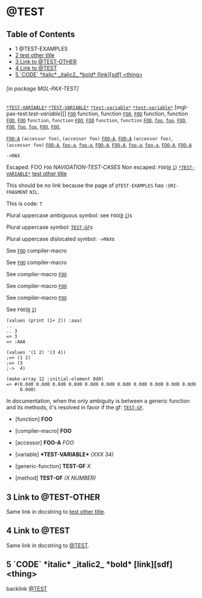 <a id='x-28MGL-PAX-TEST-3A-3A-40TEST-20MGL-PAX-MINIMAL-3ASECTION-29'></a>

# @TEST

## Table of Contents

- 1 @TEST-EXAMPLES
- [2 test other title][2429]
- [3 Link to @TEST-OTHER][ca9d]
- [4 Link to @TEST][82a6]
- [5 \`CODE\` \*italic\* \_italic2\_ \*bold\* \[link\]\[sdf\] \<thing\>][b232]

###### \[in package MGL-PAX-TEST\]
[`*TEST-VARIABLE*`][c066]
[`*TEST-VARIABLE*`][c066]
[`*test-variable*`][c066]
[`*test-variable*`][c066]
[mgl-pax-test:*test-variable*][]
[`FOO`][4244] function, function [`FOO`][4244],
[`FOO`][4244] function, function [`FOO`][4244],
[`FOO`][4244] `function`, `function` [`FOO`][4244],
[`FOO`][4244] `function`, `function` [`FOO`][4244],
[`foo`][4244],
[`foo`][4244],
[`FOO`][4244],
[`FOO`][4244],
[`foo`][4244],
[`foo`][4244],
[`FOO`][4244],
[`FOO`][4244],

[`FOO-A`][9c76] `(accessor foo)`, `(accessor foo)` [`FOO-A`][9c76],
[`FOO-A`][9c76] `(accessor foo)`, `(accessor foo)` [`FOO-A`][9c76],
[`foo-a`][9c76],
[`foo-a`][9c76],
[`FOO-A`][9c76],
[`FOO-A`][9c76],
[`foo-a`][9c76],
[`foo-a`][9c76],
[`FOO-A`][9c76],
[`FOO-A`][9c76]

`->MAX`

Escaped: FOO `FOO` *NAVIGATION-TEST-CASES*
Non escaped: `FOO`([`0`][f1a9] [`1`][4244]) [`*TEST-VARIABLE*`][c066]
[test other title][2429]

This should be no link because the page of `@TEST-EXAMPLES`
has `:URI-FRAGMENT` `NIL`.

This is code: `T`

Plural uppercase ambiguous symbol: see `FOO`([`0`][f1a9] [`1`][4244])s

Plural uppercase symbol: [`TEST-GF`][efc1]s

Plural uppercase dislocated symbol: `->MAX`s

See
[`FOO`][f1a9] compiler-macro

See [`FOO`][f1a9]
compiler-macro

See
compiler-macro [`FOO`][f1a9]

See compiler-macro
[`FOO`][f1a9]

See
compiler-macro 
[`FOO`][f1a9]

See
`FOO`([`0`][f1a9] [`1`][4244])

```cl-transcript
(values (print (1+ 2)) :aaa)
..
.. 3 
=> 3
=> :AAA

```

```cl-transcript
(values '(1 2) '(3 4))
;=> (1 2)
;=> (3
;->  4)

```

```cl-transcript
(make-array 12 :initial-element 0d0)
=> #(0.0d0 0.0d0 0.0d0 0.0d0 0.0d0 0.0d0 0.0d0 0.0d0 0.0d0 0.0d0 0.0d0
     0.0d0)

```

In documentation, when the only ambiguity is between a generic
function and its methods, it's resolved in favor if the gf:
[`TEST-GF`][efc1].

<a id='x-28MGL-PAX-TEST-3A-3AFOO-20FUNCTION-29'></a>

- [function] **FOO** 

<a id='x-28MGL-PAX-TEST-3A-3AFOO-20-28COMPILER-MACRO-29-29'></a>

- [compiler-macro] **FOO** 

<a id='x-28MGL-PAX-TEST-3A-3AFOO-A-20-28MGL-PAX-MINIMAL-3AACCESSOR-20MGL-PAX-TEST-3A-3AFOO-29-29'></a>

- [accessor] **FOO-A** *FOO*

<a id='x-28MGL-PAX-TEST-3A-3A-2ATEST-VARIABLE-2A-20-28VARIABLE-29-29'></a>

- [variable] **\*TEST-VARIABLE\*** *(XXX 34)*



<a id='x-28MGL-PAX-TEST-3A-3ATEST-GF-20GENERIC-FUNCTION-29'></a>

- [generic-function] **TEST-GF** *X*

<a id='x-28MGL-PAX-TEST-3A-3ATEST-GF-20-28METHOD-20NIL-20-28NUMBER-29-29-29'></a>

- [method] **TEST-GF** *(X NUMBER)*

<a id='x-28MGL-PAX-TEST-3A-40TEST-SECTION-WITH-LINK-TO-OTHER-PAGE-IN-TITLE-20MGL-PAX-MINIMAL-3ASECTION-29'></a>

## 3 Link to @TEST-OTHER

Same link in docstring to [test other title][2429].

<a id='x-28MGL-PAX-TEST-3A-40TEST-SECTION-WITH-LINK-TO-SAME-PAGE-IN-TITLE-20MGL-PAX-MINIMAL-3ASECTION-29'></a>

## 4 Link to @TEST

Same link in docstring to [@TEST][32b2].

<a id='x-28MGL-PAX-TEST-3A-3A-40TEST-TRICKY-TITLE-20MGL-PAX-MINIMAL-3ASECTION-29'></a>

## 5 \`CODE\` \*italic\* \_italic2\_ \*bold\* \[link\]\[sdf\] \<thing\>

backlink [@TEST][32b2]

  [2429]: other/test-other.md#x-28MGL-PAX-TEST-3A-3A-40TEST-OTHER-20MGL-PAX-MINIMAL-3ASECTION-29 "test other title"
  [32b2]: #x-28MGL-PAX-TEST-3A-3A-40TEST-20MGL-PAX-MINIMAL-3ASECTION-29 "MGL-PAX-TEST::@TEST"
  [4244]: #x-28MGL-PAX-TEST-3A-3AFOO-20FUNCTION-29 "(MGL-PAX-TEST::FOO FUNCTION)"
  [82a6]: #x-28MGL-PAX-TEST-3A-40TEST-SECTION-WITH-LINK-TO-SAME-PAGE-IN-TITLE-20MGL-PAX-MINIMAL-3ASECTION-29 "Link to @TEST"
  [9c76]: #x-28MGL-PAX-TEST-3A-3AFOO-A-20-28MGL-PAX-MINIMAL-3AACCESSOR-20MGL-PAX-TEST-3A-3AFOO-29-29 "(MGL-PAX-TEST::FOO-A (MGL-PAX-MINIMAL:ACCESSOR MGL-PAX-TEST::FOO))"
  [b232]: #x-28MGL-PAX-TEST-3A-3A-40TEST-TRICKY-TITLE-20MGL-PAX-MINIMAL-3ASECTION-29 "`CODE` *italic* _italic2_ *bold* [link][sdf] <thing>"
  [c066]: #x-28MGL-PAX-TEST-3A-3A-2ATEST-VARIABLE-2A-20-28VARIABLE-29-29 "(MGL-PAX-TEST::*TEST-VARIABLE* (VARIABLE))"
  [ca9d]: #x-28MGL-PAX-TEST-3A-40TEST-SECTION-WITH-LINK-TO-OTHER-PAGE-IN-TITLE-20MGL-PAX-MINIMAL-3ASECTION-29 "Link to @TEST-OTHER"
  [efc1]: #x-28MGL-PAX-TEST-3A-3ATEST-GF-20GENERIC-FUNCTION-29 "(MGL-PAX-TEST::TEST-GF GENERIC-FUNCTION)"
  [f1a9]: #x-28MGL-PAX-TEST-3A-3AFOO-20-28COMPILER-MACRO-29-29 "(MGL-PAX-TEST::FOO (COMPILER-MACRO))"
